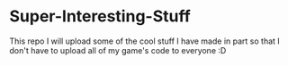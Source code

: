 # Super-Interesting-Stuff
This repo I will upload some of the cool stuff I have made in part so that I don't have to upload all of my game's code to everyone :D
